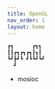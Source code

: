 ```yaml
---
title: OpenGL
nav_order: 1
layout: home
---
```


```bash
┏┓      ┏┓┓ 
┃┃┏┓┏┓┏┓┃┓┃ 
┗┛┣┛┗ ┛┗┗┛┗┛
  ┛         
```
- mosioc 
